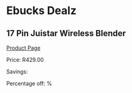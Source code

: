 
# Ebucks Dealz
## 17 Pin Juistar Wireless Blender
[Product Page](https://www.ebucks.com/web/shop/productSelected.do?prodId=572769092&catId=704987863)

Price: R429.00

Savings: 

Percentage off: %
	
